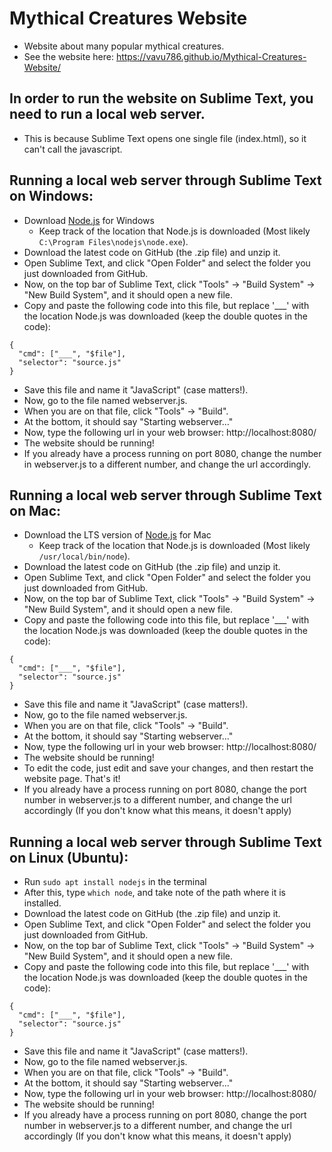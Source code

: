 # Mythical Creatures Website
* Website about many popular mythical creatures.
* See the website here: https://vavu786.github.io/Mythical-Creatures-Website/
## In order to run the website on Sublime Text, you need to run a local web server.
* This is because Sublime Text opens one single file (index.html), so it can't call the javascript.
## Running a local web server through Sublime Text on Windows:
* Download [Node.js](https://nodejs.org/en/download/) for Windows
    * Keep track of the location that Node.js is downloaded (Most likely ```C:\Program Files\nodejs\node.exe```).
* Download the latest code on GitHub (the .zip file) and unzip it.
* Open Sublime Text, and click "Open Folder" and select the folder you just downloaded from GitHub.
* Now, on the top bar of Sublime Text, click "Tools" -> "Build System" -> "New Build System", and it should open a new file. 
* Copy and paste the following code  into this file, but replace '___' with the location Node.js was downloaded (keep the double quotes in the code):
```
{
  "cmd": ["___", "$file"],
  "selector": "source.js"
}
```
* Save this file and name it "JavaScript" (case matters!).
* Now, go to the file named webserver.js.
* When you are on that file, click "Tools" -> "Build".
* At the bottom, it should say "Starting webserver..."
* Now, type the following url in your web browser: http://localhost:8080/
* The website should be running!
* If you already have a process running on port 8080, change the number in webserver.js to a different number, and change the url accordingly. 
## Running a local web server through Sublime Text on Mac:
* Download the LTS version of [Node.js](https://nodejs.org/en/download/) for Mac
  * Keep track of the location that Node.js is downloaded (Most likely ```/usr/local/bin/node```).
* Download the latest code on GitHub (the .zip file) and unzip it.
* Open Sublime Text, and click "Open Folder" and select the folder you just downloaded from GitHub.
* Now, on the top bar of Sublime Text, click "Tools" -> "Build System" -> "New Build System", and it should open a new file.
* Copy and paste the following code  into this file, but replace '___' with the location Node.js was downloaded (keep the double quotes in the code):
```
{
  "cmd": ["___", "$file"],
  "selector": "source.js"
}
```
* Save this file and name it "JavaScript" (case matters!).
* Now, go to the file named webserver.js.
* When you are on that file, click "Tools" -> "Build".
* At the bottom, it should say "Starting webserver..."
* Now, type the following url in your web browser: http://localhost:8080/
* The website should be running!
* To edit the code, just edit and save your changes, and then restart the website page. That's it!
* If you already have a process running on port 8080, change the port number in webserver.js to a different number, and change the url accordingly (If you don't know what this means, it doesn't apply)
## Running a local web server through Sublime Text on Linux (Ubuntu):
* Run ```sudo apt install nodejs``` in the terminal
* After this, type ```which node```, and take note of the path where it is installed.
* Download the latest code on GitHub (the .zip file) and unzip it.
* Open Sublime Text, and click "Open Folder" and select the folder you just downloaded from GitHub.
* Now, on the top bar of Sublime Text, click "Tools" -> "Build System" -> "New Build System", and it should open a new file.
* Copy and paste the following code  into this file, but replace '___' with the location Node.js was downloaded (keep the double quotes in the code):
```
{
  "cmd": ["___", "$file"],
  "selector": "source.js"
}
```
* Save this file and name it "JavaScript" (case matters!).
* Now, go to the file named webserver.js.
* When you are on that file, click "Tools" -> "Build".
* At the bottom, it should say "Starting webserver..."
* Now, type the following url in your web browser: http://localhost:8080/
* The website should be running!
* If you already have a process running on port 8080, change the port number in webserver.js to a different number, and change the url accordingly (If you don't know what this means, it doesn't apply)
